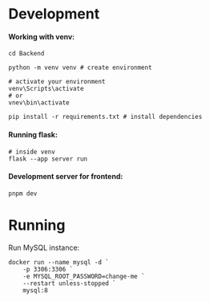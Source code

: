 # Development

#### Working with venv:

```shell
cd Backend

python -m venv venv # create environment

# activate your environment
venv\Scripts\activate
# or
vnev\bin\activate

pip install -r requirements.txt # install dependencies
```

#### Running flask:
```shell
# inside venv
flask --app server run
```
#### Development server for frontend:
```shell
pnpm dev
```

# Running

Run MySQL instance:

```shell
docker run --name mysql -d `
    -p 3306:3306 `
    -e MYSQL_ROOT_PASSWORD=change-me `
    --restart unless-stopped `
    mysql:8
```